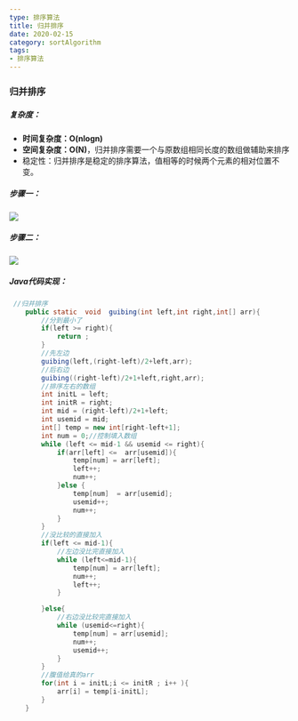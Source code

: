 ```yaml
---
type: 排序算法
title: 归并排序
date: 2020-02-15
category: sortAlgorithm
tags:
- 排序算法
---
```


### 归并排序

##### 复杂度：

- **时间复杂度：O(nlogn)**
-  **空间复杂度：O(N)**，归并排序需要一个与原数组相同长度的数组做辅助来排序
- 稳定性：归并排序是稳定的排序算法，值相等的时候两个元素的相对位置不变。

##### 步骤一：

![](../../../sources/img/Algorithm/sort/guibingone.png)

##### 步骤二：

![](../../../sources/img/Algorithm/sort/guibingtwo.png)

##### Java代码实现：

```java
 //归并排序
    public static  void  guibing(int left,int right,int[] arr){
        //分到最小了
        if(left >= right){
            return ;
        }
        //先左边
        guibing(left,(right-left)/2+left,arr);
        //后右边
        guibing((right-left)/2+1+left,right,arr);
        //排序左右的数组
        int initL = left;
        int initR = right;
        int mid = (right-left)/2+1+left;
        int usemid = mid;
        int[] temp = new int[right-left+1];
        int num = 0;//控制填入数组
        while (left <= mid-1 && usemid <= right){
            if(arr[left] <=  arr[usemid]){
                temp[num] = arr[left];
                left++;
                num++;
            }else {
                temp[num]  = arr[usemid];
                usemid++;
                num++;
            }
        }
        //没比较的直接加入
        if(left <= mid-1){
            //左边没比完直接加入
            while (left<=mid-1){
                temp[num] = arr[left];
                num++;
                left++;
            }

        }else{
            //右边没比较完直接加入
            while (usemid<=right){
                temp[num] = arr[usemid];
                num++;
                usemid++;
            }
        }
        //腹值给真的arr
        for(int i = initL;i <= initR ; i++ ){
            arr[i] = temp[i-initL];
        }
    }
```



